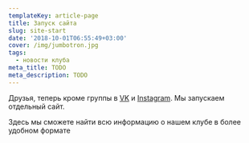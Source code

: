 ```yaml
---
templateKey: article-page
title: Запуск сайта
slug: site-start
date: '2018-10-01T06:55:49+03:00'
cover: /img/jumbotron.jpg
tags:
  - новости клуба
meta_title: TODO
meta_description: TODO
---
```

Друзья,  теперь кроме группы в [VK](https://vk.com/virarium)  и [Instagram](https://www.instagram.com/virarium_vr_club/).  Мы запускаем отдельный сайт.

Здесь мы сможете найти всю информацию о нашем клубе в более удобном формате
